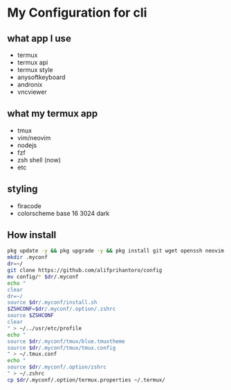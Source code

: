 # My Configuration for cli
## what app I use
- termux
- termux api
- termux style
- anysoftkeyboard
- andronix
- vncviewer
## what my termux app 
- tmux
- vim/neovim
- nodejs
- fzf
- zsh shell (now)
- etc
## styling
- firacode
- colorscheme base 16 3024 dark
 
## How install
```bash
pkg update -y && pkg upgrade -y && pkg install git wget openssh neovim zsh lsd fzf tmux nodejs ripgrep termux-api bat hugo -y
mkdir .myconf
dr=~/
git clone https://github.com/alifprihantoro/config
mv config/* $dr/.myconf
echo "
clear
dr=~/
source $dr/.myconf/install.sh
$ZSHCONF=$dr/.myconf/.option/.zshrc
source $ZSHCONF
clear
" > ~/../usr/etc/profile
echo "
source $dr/.myconf/tmux/blue.tmuxtheme
source $dr/.myconf/tmux/tmux.config
" > ~/.tmux.conf
echo "
source $dr/.myconf/.option/zshrc
" > ~/.zshrc
cp $dr/.myconf/.option/termux.properties ~/.termux/
```
